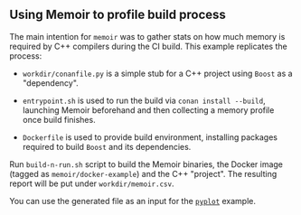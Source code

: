Using Memoir to profile build process
---

The main intention for `memoir` was to gather stats on how much memory is required
by C++ compilers during the CI build. This example replicates the process:

- `workdir/conanfile.py` is a simple stub for a C++ project using `Boost` as a "dependency".

- `entrypoint.sh` is used to run the build via `conan install --build`, launching
Memoir beforehand and then collecting a memory profile once build finishes.

- `Dockerfile` is used to provide build environment, installing packages required to
build `Boost` and its dependencies.

Run `build-n-run.sh` script to build the Memoir binaries, the Docker image (tagged
as `memoir/docker-example`) and the C++ "project". The resulting report will be put
under `workdir/memoir.csv`.

You can use the generated file as an input for the [`pyplot`](/examples/pyplot/) example.
